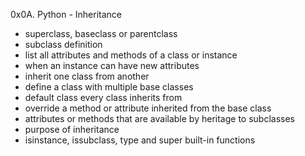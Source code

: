 0x0A. Python - Inheritance

- superclass, baseclass or parentclass
- subclass definition
- list all attributes and methods of a class or instance
- when an instance can have new attributes
- inherit one class from another
- define a class with multiple base classes
- default class every class inherits from
- override a method or attribute inherited from the base class
- attributes or methods that are available by heritage to subclasses
- purpose of inheritance
- isinstance, issubclass, type and super built-in functions
